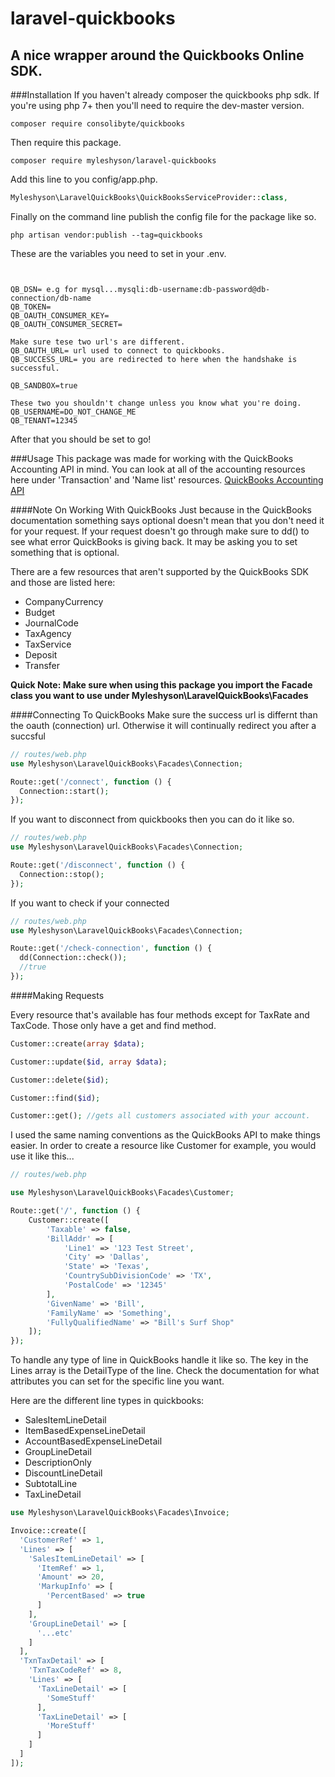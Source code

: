 # laravel-quickbooks
## A nice wrapper around the Quickbooks Online SDK.

###Installation
If you haven't already composer the quickbooks php sdk. If you're using php 7+ then you'll need to require the dev-master version.
```
composer require consolibyte/quickbooks
```
Then require this package.
```
composer require myleshyson/laravel-quickbooks
```
Add this line to you config/app.php.

```php
Myleshyson\LaravelQuickBooks\QuickBooksServiceProvider::class,
```

Finally on the command line publish the config file for the package like so.

```
php artisan vendor:publish --tag=quickbooks
```

These are the variables you need to set in your .env.

```


QB_DSN= e.g for mysql...mysqli:db-username:db-password@db-connection/db-name
QB_TOKEN=
QB_OAUTH_CONSUMER_KEY=
QB_OAUTH_CONSUMER_SECRET=

Make sure tese two url's are different.
QB_OAUTH_URL= url used to connect to quickbooks. 
QB_SUCCESS_URL= you are redirected to here when the handshake is successful. 

QB_SANDBOX=true

These two you shouldn't change unless you know what you're doing.
QB_USERNAME=DO_NOT_CHANGE_ME
QB_TENANT=12345
```
After that you should be set to go!

###Usage
This package was made for working with the QuickBooks Accounting API in mind. You can look at all of the accounting resources here under 'Transaction' and 'Name list' resources. [QuickBooks Accounting API](https://developer.intuit.com/docs/api/accounting)

####Note On Working With QuickBooks
Just because in the QuickBooks documentation something says optional doesn't mean that you don't need it for your request. If your request doesn't go through make sure to dd() to see what error QuickBooks is giving back. It may be asking you to set something that is optional.

There are a few resources that aren't supported by the QuickBooks SDK and those are listed here:

* CompanyCurrency
* Budget
* JournalCode
* TaxAgency
* TaxService
* Deposit
* Transfer


**Quick Note: Make sure when using this package you import the Facade class you want to use under Myleshyson\LaravelQuickBooks\Facades**

####Connecting To QuickBooks
Make sure the success url is differnt than the oauth (connection) url. Otherwise it will continually redirect you after a succsful 

```php
// routes/web.php
use Myleshyson\LaravelQuickBooks\Facades\Connection;

Route::get('/connect', function () {
  Connection::start();
});
```

If you want to disconnect from quickbooks then you can do it like so.
```php
// routes/web.php
use Myleshyson\LaravelQuickBooks\Facades\Connection;

Route::get('/disconnect', function () {
  Connection::stop();
});
```
If you want to check if your connected
```php
// routes/web.php
use Myleshyson\LaravelQuickBooks\Facades\Connection;

Route::get('/check-connection', function () {
  dd(Connection::check());
  //true
});
```

####Making Requests

Every resource that's available has four methods except for TaxRate and TaxCode. Those only have a get and find method.

```php
Customer::create(array $data);

Customer::update($id, array $data);

Customer::delete($id);

Customer::find($id);

Customer::get(); //gets all customers associated with your account.
```

I used the same naming conventions as the QuickBooks API to make things easier. In order to create a resource like Customer for example, you would use it like this...

```php
// routes/web.php

use Myleshyson\LaravelQuickBooks\Facades\Customer;

Route::get('/', function () {
    Customer::create([
        'Taxable' => false,
        'BillAddr' => [
            'Line1' => '123 Test Street',
            'City' => 'Dallas',
            'State' => 'Texas',
            'CountrySubDivisionCode' => 'TX',
            'PostalCode' => '12345'
        ],
        'GivenName' => 'Bill',
        'FamilyName' => 'Something',
        'FullyQualifiedName' => "Bill's Surf Shop"
    ]);
});
```

To handle any type of line in QuickBooks handle it like so. The key in the Lines array is the DetailType of the line. Check the documentation for what attributes you can set for the specific line you want.

Here are the different line types in quickbooks:

* SalesItemLineDetail
* ItemBasedExpenseLineDetail
* AccountBasedExpenseLineDetail
* GroupLineDetail
* DescriptionOnly
* DiscountLineDetail
* SubtotalLine
* TaxLineDetail

```php
use Myleshyson\LaravelQuickBooks\Facades\Invoice;

Invoice::create([
  'CustomerRef' => 1,
  'Lines' => [
    'SalesItemLineDetail' => [
      'ItemRef' => 1,
      'Amount' => 20,
      'MarkupInfo' => [
        'PercentBased' => true
      ]
    ],
    'GroupLineDetail' => [
      '...etc'
    ]
  ],
  'TxnTaxDetail' => [
    'TxnTaxCodeRef' => 8,
    'Lines' => [
      'TaxLineDetail' => [
        'SomeStuff'
      ],
      'TaxLineDetail' => [
        'MoreStuff'
      ]
    ]
  ]
]);
```
